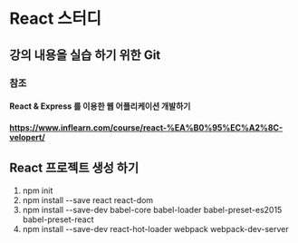 # React 스터디
## 강의 내용을 실습 하기 위한 Git
### 참조
#### React & Express 를 이용한 웹 어플리케이션 개발하기
#### https://www.inflearn.com/course/react-%EA%B0%95%EC%A2%8C-velopert/

## React 프로젝트 생성 하기
  1. npm init
  2. npm install --save react react-dom
  3. npm install --save-dev babel-core babel-loader babel-preset-es2015 babel-preset-react
  4. npm install --save-dev react-hot-loader webpack webpack-dev-server
